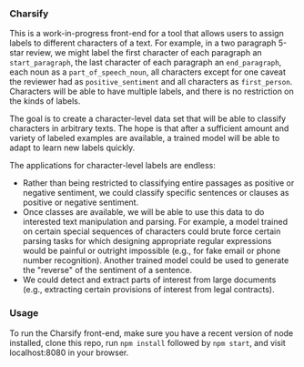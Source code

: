 ### Charsify

This is a work-in-progress front-end for a tool that allows users to assign labels to different characters of a text. For example, in a two paragraph 5-star review, we might label the first character of each paragraph an `start_paragraph`, the last character of each paragraph an `end_paragraph`, each noun as a `part_of_speech_noun`, all characters except for one caveat the reviewer had as `positive_sentiment` and all characters as `first_person`. Characters will be able to have multiple labels, and there is no restriction on the kinds of labels.

The goal is to create a character-level data set that will be able to classify characters in arbitrary texts. The hope is that after a sufficient amount and variety of labeled examples are available, a trained model will be able to adapt to learn new labels quickly.

The applications for character-level labels are endless:
- Rather than being restricted to classifying entire passages as positive or negative sentiment, we could classify specific sentences or clauses as positive or negative sentiment.
- Once classes are available, we will be able to use this data to do interested text manipulation and parsing. For example, a model trained on certain special sequences of characters could brute force certain parsing tasks for which designing appropriate regular expressions would be painful or outright impossible (e.g., for fake email or phone number recognition). Another trained model could be used to generate the "reverse" of the sentiment of a sentence.
- We could detect and extract parts of interest from large documents (e.g., extracting certain provisions of interest from legal contracts).

### Usage

To run the Charsify front-end, make sure you have a recent version of node installed, clone this repo, run `npm install` followed by `npm start`, and visit localhost:8080 in your browser.
